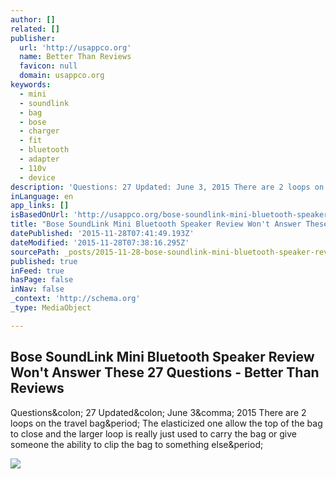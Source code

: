 ```yaml
---
author: []
related: []
publisher:
  url: 'http://usappco.org'
  name: Better Than Reviews
  favicon: null
  domain: usappco.org
keywords:
  - mini
  - soundlink
  - bag
  - bose
  - charger
  - fit
  - bluetooth
  - adapter
  - 110v
  - device
description: 'Questions: 27 Updated: June 3, 2015 There are 2 loops on the travel bag. The elasticized one allow the top of the bag to close and the larger loop is really just used to carry the bag or give someone the ability to clip the bag to something else.'
inLanguage: en
app_links: []
isBasedOnUrl: 'http://usappco.org/bose-soundlink-mini-bluetooth-speaker-review-wont-answer-these-27-questions/'
title: "Bose SoundLink Mini Bluetooth Speaker Review Won't Answer These 27 Questions - Better Than Reviews"
datePublished: '2015-11-28T07:41:49.193Z'
dateModified: '2015-11-28T07:38:16.295Z'
sourcePath: _posts/2015-11-28-bose-soundlink-mini-bluetooth-speaker-review-wont-answer-th.md
published: true
inFeed: true
hasPage: false
inNav: false
_context: 'http://schema.org'
_type: MediaObject

---
```

<article style=""><h1>Bose SoundLink Mini Bluetooth Speaker Review Won't Answer These 27 Questions - Better Than Reviews</h1><p>Questions&amp;colon; 27 Updated&amp;colon; June 3&amp;comma; 2015 There are 2 loops on the travel bag&amp;period; The elasticized one allow the top of the bag to close and the larger loop is really just used to carry the bag or give someone the ability to clip the bag to something else&amp;period;</p><img src="http://usappco.org/wp-content/uploads/2015/11/USAPPco-Building.jpg" /></article>